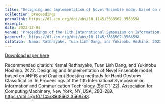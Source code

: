 ```yaml
---
title: "Designing and Implementation of Novel Ensemble model based on ANFIS and Gradient Boosting methods for Hand Gestures Classification"
collection: proceedings
permalink: https://dl.acm.org/doi/abs/10.1145/3568562.3568598
excerpt: 
date: 2022-12-01
venue: 'Proceedings of the 11th International Symposium on Information and Communication Technology (SoICT2022)'
paperurl: 'https://dl.acm.org/doi/abs/10.1145/3568562.3568598'
citation: 'Namal Rathnayake, Tuan Linh Dang, and Yukinobu Hoshino. 2022. Designing and Implementation of Novel Ensemble model based on ANFIS and Gradient Boosting methods for Hand Gestures Classification. In Proceedings of the 11th International Symposium on Information and Communication Technology (SoICT '22). Association for Computing Machinery, New York, NY, USA, 283–289. https://doi.org/10.1145/3568562.3568598'
---
```


[Download paper here](https://dl.acm.org/doi/abs/10.1145/3568562.3568598)

Recommended citation: Namal Rathnayake, Tuan Linh Dang, and Yukinobu Hoshino. 2022. Designing and Implementation of Novel Ensemble model based on ANFIS and Gradient Boosting methods for Hand Gestures Classification. In Proceedings of the 11th International Symposium on Information and Communication Technology (SoICT '22). Association for Computing Machinery, New York, NY, USA, 283–289. https://doi.org/10.1145/3568562.3568598.
